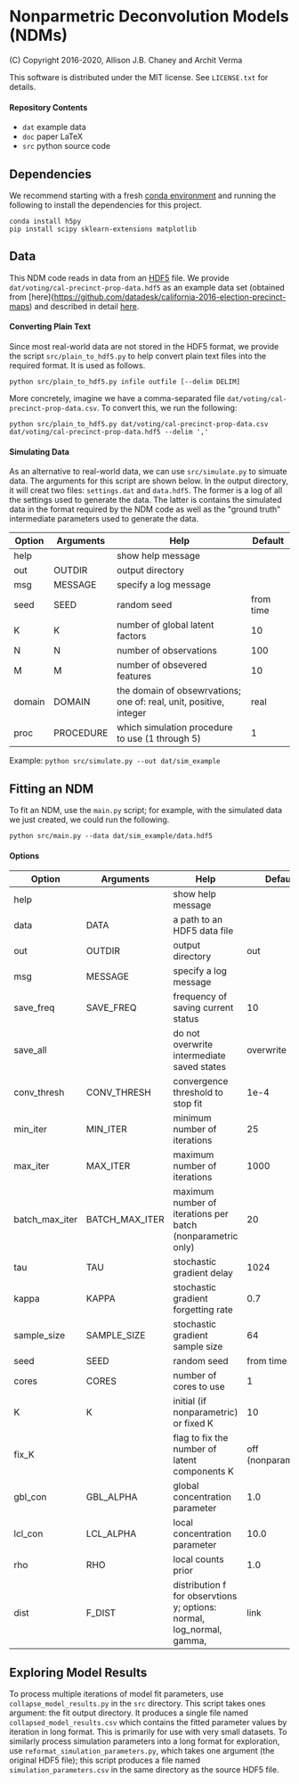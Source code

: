 # Nonparmetric Deconvolution Models (NDMs)
(C) Copyright 2016-2020, Allison J.B. Chaney and Archit Verma

This software is distributed under the MIT license.  See `LICENSE.txt` for details.

#### Repository Contents
- `dat` example data
- `doc` paper LaTeX
- `src` python source code

## Dependencies
We recommend starting with a fresh [conda environment](https://docs.conda.io/projects/conda/en/latest/user-guide/tasks/manage-environments.html) and running the following to install the dependencies for this project. 

```
conda install h5py 
pip install scipy sklearn-extensions matplotlib
```

## Data
This NDM code reads in data from an [HDF5](https://support.hdfgroup.org/HDF5/whatishdf5.html) file.
We provide `dat/voting/cal-precinct-prop-data.hdf5` as an example data set (obtained from [here]{https://github.com/datadesk/california-2016-election-precinct-maps) and described in detail [here](https://www.latimes.com/projects/la-pol-ca-california-neighborhood-election-results/]).


#### Converting Plain Text
Since most real-world data are not stored in the HDF5 format, we provide the script `src/plain_to_hdf5.py` to help convert plain text files into the required format.
It is used as follows.
```
python src/plain_to_hdf5.py infile outfile [--delim DELIM]
```

More concretely, imagine we have a comma-separated file `dat/voting/cal-precinct-prop-data.csv`.  To convert this, we run the following:
```
python src/plain_to_hdf5.py dat/voting/cal-precinct-prop-data.csv dat/voting/cal-precinct-prop-data.hdf5 --delim ','
```

#### Simulating Data
As an alternative to real-world data, we can use `src/simulate.py` to simuate data.  The arguments for this script are shown below.  In the output directory, it will creat two files: `settings.dat` and `data.hdf5`.  The former is a log of all the settings used to generate the data.  The latter is contains the simulated data in the format required by the NDM code as well as the "ground truth" intermediate parameters used to generate the data.

|Option|Arguments|Help|Default|
|---|---|---|---|
|help||show help message||
|out|OUTDIR|output directory||
|msg|MESSAGE|specify a log message||
|seed|SEED|random seed|from time|
|K|K|number of global latent factors|10|
|N|N|number of observations|100|
|M|M|number of obsevered features|10|
|domain|DOMAIN|the domain of obsewrvations; one of: real, unit, positive, integer|real|
|proc|PROCEDURE|which simulation procedure to use (1 through 5)|1|

Example: `python src/simulate.py --out dat/sim_example`

## Fitting an NDM
To fit an NDM, use the `main.py` script; for example, with the simulated data we just created, we could run the following.
```
python src/main.py --data dat/sim_example/data.hdf5
```

#### Options
|Option|Arguments|Help|Default|
|---|---|---|---|
|help||show help message||
|data|DATA|a path to an HDF5 data file||
|out|OUTDIR|output directory|out|
|msg|MESSAGE|specify a log message||
|save_freq|SAVE_FREQ|frequency of saving current status|10|
|save_all||do not overwrite intermediate saved states|overwrite|
|conv_thresh|CONV_THRESH|convergence threshold to stop fit|1e-4|
|min_iter|MIN_ITER|minimum number of iterations|25|
|max_iter|MAX_ITER|maximum number of iterations|1000|
|batch_max_iter|BATCH_MAX_ITER|maximum number of iterations per batch (nonparametric only)|20|
|tau|TAU|stochastic gradient delay|1024|
|kappa|KAPPA|stochastic gradient forgetting rate|0.7|
|sample_size|SAMPLE_SIZE|stochastic gradient sample size|64|
|seed|SEED|random seed|from time|
|cores|CORES|number of cores to use|1|
|K|K|initial (if nonparametric) or fixed K|10|
|fix_K||flag to fix the number of latent components K|off (nonparametric)|
|gbl_con|GBL_ALPHA|global concentration parameter|1.0|
|lcl_con|LCL_ALPHA|local concentration parameter|10.0|
|rho|RHO|local counts prior|1.0|
|dist|F_DIST|distribution f for observtions y; options: normal, log_normal, gamma, |link|G_LINK|link function for observations y; options: identity (default for normal, log_normal), exp, softplus (default for gamma, poisson), sigmoid (default for beta), expinverse (default for exponential)|depends on f distribution|

## Exploring Model Results
To process multiple iterations of model fit parameters, use `collapse_model_results.py` in the `src` directory.  This script takes ones argument: the fit output directory.  It produces a single file named `collapsed_model_results.csv` which contains the fitted parameter values by iteration in long format.  This is primarily for use with very small datasets.
To similarly process simulation parameters into a long format for exploration, use `reformat_simulation_parameters.py`, which takes one argument (the original HDF5 file); this script produces a file named `simulation_parameters.csv` in the same directory as the source HDF5 file.

